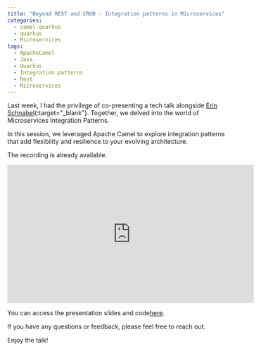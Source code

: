 ```yaml
---
title: "Beyond REST and CRUD - Integration patterns in Microservices"
categories:
  - camel-quarkus
  - quarkus
  - Microservices
tags:
  - ApacheCamel
  - Java
  - Quarkus
  - Integration patterns
  - Rest
  - Microservices
---
```


Last week, I had the privilege of co-presenting a tech talk alongside [Erin Schnabel](https://www.linkedin.com/in/erinschnabel/){:target="_blank"}. Together, we delved into the world of Microservices Integration Patterns.

In this session, we leveraged Apache Camel to explore integration patterns that add flexibility and resilience to your evolving architecture.

The recording is already available.
<iframe src="https://www.youtube.com/embed/4tjrCP27aHU" width="560" height="315" frameborder="0"> </iframe>

You can access the presentation slides and code[here](/talk/eip-microservices/).

If you have any questions or feedback, please feel free to reach out. 

Enjoy the talk!
